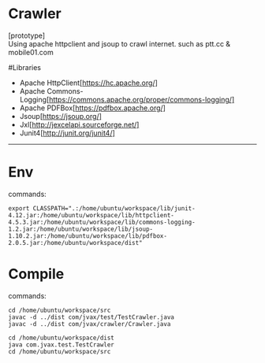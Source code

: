 # Crawler
  [prototype]  
    Using apache httpclient and jsoup to crawl internet. such as ptt.cc & mobile01.com

#Libraries

  - Apache HttpClient[https://hc.apache.org/]
  - Apache Commons-Logging[https://commons.apache.org/proper/commons-logging/]
  - Apache PDFBox[https://pdfbox.apache.org/]
  - Jsoup[https://jsoup.org/]
  - Jxl[http://jexcelapi.sourceforge.net/]
  - Junit4[http://junit.org/junit4/]

***

# Env  
  commands:  
  
    export CLASSPATH=".:/home/ubuntu/workspace/lib/junit-4.12.jar:/home/ubuntu/workspace/lib/httpclient-4.5.3.jar:/home/ubuntu/workspace/lib/commons-logging-1.2.jar:/home/ubuntu/workspace/lib/jsoup-1.10.2.jar:/home/ubuntu/workspace/lib/pdfbox-2.0.5.jar:/home/ubuntu/workspace/dist"  

# Compile  
  commands:  
    
    cd /home/ubuntu/workspace/src  
    javac -d ../dist com/jvax/test/TestCrawler.java  
    javac -d ../dist com/jvax/crawler/Crawler.java  

    cd /home/ubuntu/workspace/dist  
    java com.jvax.test.TestCrawler  
    cd /home/ubuntu/workspace/src  

